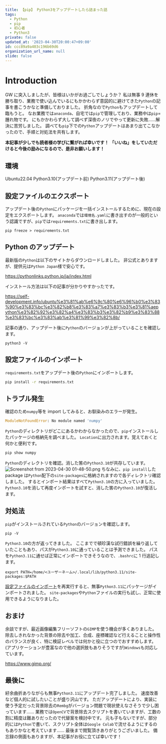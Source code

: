 ```yaml
---
title: 【pip】 Python3をアップデートしたら詰まった話
tags:
  - Python
  - pip
  - 初心者
  - Python3
private: false
updated_at: '2023-04-30T20:00:47+09:00'
id: ccc89a9a403c196b69d6
organization_url_name: null
slide: false
---
```


# Introduction

GW に突入しましたが、皆様はいかがお過ごしでしょうか？
私は無事 9 連休を勝ち取り、業務で使い込んでいるにもかかわらず意図的に避けてきた`Python`の記事を書こうかなと準備しておりました。
折角なので`Python`もアップデートして臨もうと。
なお業務では`anaconda`、自宅では`pip`で管理しており、業務中は`pip`=腫れ物です。
にもかかわらず大して調べず深夜のノリでやって更新に失敗......解決に苦労しました。
調べても`pip`下での`Python`アップデートはあまり出てこなかったので、手順と対処法を共有します。

**本記事が少しでも読者様の学びに繋がれば幸いです！**
**「いいね」をしていただけると今後の励みになるので、是非お願いします！**

## 環境

Ubuntu22.04
Python3.10(アップデート前)
Python3.11(アップデート後)

## 設定ファイルのエクスポート

アップデート後の`Python`にパッケージを一括インストールするために、現在の設定をエクスポートします。
`anaconda`では`環境名.yaml`に書き出すのが一般的という認識ですが、`pip`では`requirements.txt`に書き出します。

```bash:
pip freeze > requirements.txt
```

## Python のアップデート

最新版の`Python`は以下のサイトからダウンロードしました。
非公式とありますが、提供元は`Python Japan`様で安心です。

https://pythonlinks.python.jp/ja/index.html

インストール方法は以下の記事が分かりやすかったです。

https://self-development.info/ubuntu%e3%81%ab%e6%9c%80%e6%96%b0%e3%83%90%e3%83%bc%e3%82%b8%e3%83%a7%e3%83%b3%e3%81%aepython%e3%82%92%e3%82%a4%e3%83%b3%e3%82%b9%e3%83%88%e3%83%bc%e3%83%ab%e3%81%99%e3%82%8b/

記事の通り、アップデート後に`Python`のバージョンが上がっていることを確認します。

```bash:
python3 -V
```

## 設定ファイルのインポート

`requirements.txt`をアップデート後の`Python`にインポートします。

```bash
pip install -r requirements.txt
```

## トラブル発生

確認のため`numpy`等を import してみると、お馴染みのエラーが発生。

```python
ModuleNotFoundError: No module named 'numpy'
```

`Python`のディレクトリがどこにあるかわからなかったので、`pip`インストールしたパッケージの格納先を調べました。
`Location`に出力されます。覚えておくと何かと便利です。

```bash
pip show numpy
```

`Python`のディレクトリを確認。消した筈の`Python3.10`が共存しています。
![Screenshot from 2023-04-30 01-48-50.png](https://qiita-image-store.s3.ap-northeast-1.amazonaws.com/0/3292052/8a55e4f3-e029-403c-59e3-0e3c7122ac64.png)
ちなみに、`pip install`した package は`Python`配下の`site-packages`に格納されますので各ディレクトリ確認しました。
するとインポート結果はすべて`Python3.10`の方に入っていました。
`Python3.10`を消して再度インポートを試すと、消した筈の`Python3.10`が復活します。

## 対処法

`pip`がインストールされている`Python`のバージョンを確認します。

```bash:
pip -V
```

`Python3.10`の方が返ってきました。
ここまでで頓珍漢な試行錯誤を繰り返していたこともあり、パスが`Python3.10`に通っていることは予測できました。
パスを`Python3.11`に通せば正常にインポートできそうなので、`.bashrc`に 1 行追記します。

```bash:~/.bashrc
export PATH=/home/<ユーザーネーム>/.local/lib/python3.11/site-packages:$PATH
```

[設定ファイルのインポート](#設定ファイルのインポート)を再実行すると、無事`Python3.11`にパッケージがインポートされました。
`site-packages`や`Python`ファイルの実行も試し、正常に使用できるようになりました。

## おまけ

余談ですが、最近画像編集フリーソフトの`GIMP`を使う機会が多くありました。
除去しきれなかった背景の除去や加工、合成、座標確認など行えることと操作性のバランスが良く、特に検証レベルでは何かと役に立つのでおすすめします。
(アプリケーションが豊富なので他の選択肢もありそうですが)`Windows`も対応しています。

https://www.gimp.org/

## 最後に

紆余曲折ありながらも無事`Python3.11`にアップデート完了しました。
速度改善など個人的に試したいことが盛り沢山です。
ただアップデートにより、実装に使う予定だった背景除去の`Rembg`がバージョン問題で現状使えなさそうで少し困っています......
業務では`OpenCV`で背景除去スクリプトを書いていますが、工数の割に精度は難ありだったので代替案を検討中です。
元も子もないですが、部分的には`Python`で書いて、スクリプト全体は`Google Colab`で流せるようにするのもありかなと考えています......
最後まで閲覧頂きありがとうございました。
備忘録の側面もありますが、本記事がお役に立てば幸いです！
